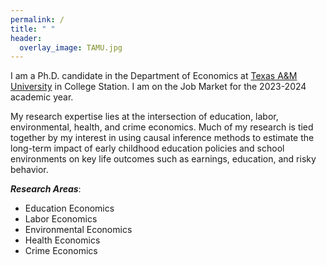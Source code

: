 ```yaml
---
permalink: /
title: " "
header:
  overlay_image: TAMU.jpg
---
```


I am a Ph.D. candidate in the Department of Economics at [Texas A&M University](https://liberalarts.tamu.edu/economics/) in College Station. I am on the Job Market for the 2023-2024 academic year.

My research expertise lies at the intersection of education, labor, environmental, health, and crime economics. Much of my research is tied together by my interest in using causal inference methods to estimate the long-term impact of early childhood education policies and school environments on key life outcomes such as earnings, education, and risky behavior.

***Research Areas***: 
- Education Economics
- Labor Economics
- Environmental Economics
- Health Economics
- Crime Economics




